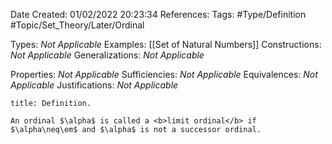<div class="topSpace"></div>

Date Created: 01/02/2022 20:23:34
References:
Tags: #Type/Definition #Topic/Set_Theory/Later/Ordinal

Types: <i>Not Applicable</i>
Examples: [[Set of Natural Numbers]]
Constructions: <i>Not Applicable</i>
Generalizations: <i>Not Applicable</i>

Properties: <i>Not Applicable</i>
Sufficiencies: <i>Not Applicable</i>
Equivalences: <i>Not Applicable</i>
Justifications: <i>Not Applicable</i>

``` ad-Definition
title: Definition.

An ordinal $\alpha$ is called a <b>limit ordinal</b> if $\alpha\neq\em$ and $\alpha$ is not a successor ordinal.

```
